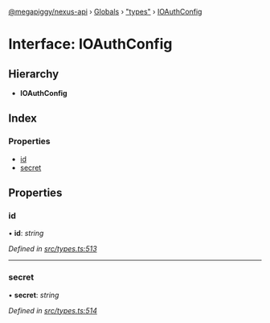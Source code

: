 [@megapiggy/nexus-api](../README.md) › [Globals](../globals.md) › ["types"](../modules/_types_.md) › [IOAuthConfig](_types_.ioauthconfig.md)

# Interface: IOAuthConfig

## Hierarchy

* **IOAuthConfig**

## Index

### Properties

* [id](_types_.ioauthconfig.md#id)
* [secret](_types_.ioauthconfig.md#secret)

## Properties

###  id

• **id**: *string*

*Defined in [src/types.ts:513](https://github.com/Nexus-Mods/node-nexus-api/blob/master/src/types.ts#L513)*

___

###  secret

• **secret**: *string*

*Defined in [src/types.ts:514](https://github.com/Nexus-Mods/node-nexus-api/blob/master/src/types.ts#L514)*
